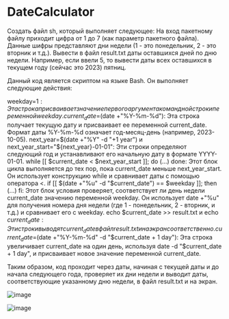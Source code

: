# DateCalculator

Создать файл sh, который выполняет следующее:
На вход пакетному файлу приходит цифра от 1 до 7 (как параметр пакетного файла). Данные шифры представляют дни недели (1 - это понедельник, 2 - это вторник и т.д.). Вывести в файл result.txt даты оставшихся дней по дню недели. Например, если ввели 5, то вывести даты всех оставшихся в текущем году (сейчас это 2023) пятниц.

Данный код является скриптом на языке Bash. Он выполняет следующие действия:

weekday=$1: Эта строка присваивает значение первого аргумента командной строки переменной weekday.
current_date=$(date +"%Y-%m-%d"): Эта строка получает текущую дату и присваивает ее переменной current_date. Формат даты %Y-%m-%d означает год-месяц-день (например, 2023-10-05).
next_year=$(date +"%Y" -d "+1 year") и next_year_start="${next_year}-01-01": Эти строки определяют следующий год и устанавливают его начальную дату в формате YYYY-01-01.
while [[ $current_date < $next_year_start ]]; do (...) done: Этот блок цикла выполняется до тех пор, пока current_date меньше next_year_start. Он использует конструкцию while и сравнивает даты с помощью оператора <.
if [[ $(date +"%u" -d "$current_date") == $weekday ]]; then (...) fi: Этот блок условия проверяет, соответствует ли день недели current_date значению переменной weekday. Он использует date +"%u" для получения номера дня недели (где 1 - понедельник, 2 - вторник, и т.д.) и сравнивает его с weekday.
echo $current_date >> result.txt и echo $current_date: Эти строки выводят current_date в файл result.txt и на экран соответственно.
current_date=$(date +"%Y-%m-%d" -d "$current_date + 1 day"): Эта строка увеличивает current_date на один день, используя date -d "$current_date + 1 day", и присваивает новое значение переменной current_date.

Таким образом, код проходит через даты, начиная с текущей даты и до начала следующего года, проверяет их дни недели и выводит даты, соответствующие указанному дню недели, в файл result.txt и на экран.

![image](https://github.com/jakxcvv/DateCalculator/assets/147064507/bb8f0484-41b7-46ce-8116-9ba8b259e64a)

![image](https://github.com/jakxcvv/DateCalculator/assets/147064507/6ad22476-a2f3-4961-bc38-3772ff3c26ae)

